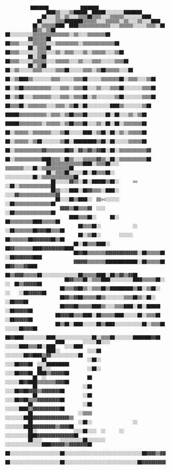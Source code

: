                ████████              ████████                                              
                      ████▒▒░░░░▒▒██████  ██████░░░░░░░░████████                                      
                    ██░░░░▒▒░░▒▒░░░░▒▒▒▒██▒▒▒▒░░░░▒▒▒▒▒▒░░░░░░░░████                                  
                  ██░░░░░░▒▒▒▒████████▒▒▒▒▒▒░░░░▒▒▒▒▒▒░░▒▒░░░░▒▒░░░░████                              
                ██░░▒▒▒▒▒▒████  ████▒▒▒▒▒▒▒▒▒▒▒▒▒▒░░░░▒▒▒▒▒▒░░░░░░▒▒▒▒░░██                            
                ▓▓▒▒░░▒▒██    ██░░░░░░░░░░▒▒▒▒▒▒▒▒▒▒▒▒▒▒▒▒░░▒▒░░░░▒▒▒▒▒▒▒▒██                          
              ▓▓▒▒▒▒▒▒██    ██▒▒▒▒░░░░░░▒▒▒▒▒▒░░░░▒▒▒▒▒▒▒▒▒▒░░▒▒▒▒▒▒▒▒▒▒▒▒▒▒██                        
              ██░░▒▒▒▒██  ██▒▒▒▒░░░░░░░░▒▒▒▒░░░░▒▒░░▒▒▒▒░░░░▒▒░░▒▒▒▒▒▒░░░░▒▒██                        
              ██░░▒▒██    ██▒▒▒▒░░░░░░▒▒▒▒▒▒░░░░▒▒▒▒▒▒░░░░▒▒░░░░▒▒▒▒░░░░░░▒▒▒▒██                      
              ██░░▒▒██  ██░░▒▒░░░░░░▒▒▒▒░░░░░░▒▒▒▒██░░░░░░▒▒▒▒░░▒▒██▒▒▒▒▒▒░░░░██                      
                ██░░▒▒████▒▒░░░░░░░░▒▒▒▒░░░░░░▒▒▒▒██░░░░░░▒▒▒▒▒▒▒▒██░░▒▒▒▒░░░░▒▒██                    
                ██░░▒▒██▒▒▒▒▒▒▒▒▒▒▒▒░░░░▒▒▒▒░░▒▒▒▒██░░░░▒▒░░░░▒▒▒▒██░░░░░░░░▒▒▒▒██                    
                ██░░▒▒██░░░░▒▒▒▒▒▒▒▒░░░░▒▒▒▒░░▒▒▒▒██░░▒▒░░░░░░░░▒▒██░░░░░░░░▒▒▒▒██                    
                  ██▒▒▒▒██░░▒▒▒▒▒▒▒▒░░░░▒▒▒▒░░▒▒██░░██░░░░░░░░░░████▒▒░░░░░░░░▒▒██                    
                    ██████▒▒▒▒▒▒▒▒▒▒▒▒░░▒▒▒▒░░▒▒██▒▒▒▒██░░░░░░░░██░░██░░░░▒▒░░▒▒██                    
                    ██████▒▒▒▒▒▒▒▒▒▒░░▒▒▒▒▒▒░░▒▒██▒▒▒▒██░░░░▒▒░░██░░██░░▒▒▒▒▒▒▒▒██                    
                      ██░░▒▒▒▒▒▒░░▒▒▒▒▒▒▒▒░░░░▒▒██░░░░░░████░░▒▒██░░██░░▒▒░░▒▒▒▒▒▒██                  
                      ██░░▒▒▒▒▒▒░░▒▒██░░░░░░░░▒▒██░░██████████▒▒██░░██░░░░░░▒▒▒▒▒▒██                  
                      ██░░▒▒▒▒▒▒▒▒▒▒▒▒▓▓▒▒▒▒▒▒▒▒██▓▓░░▓▓▒▒▓▓▒▒▓▓██░░██░░▒▒▒▒▒▒▒▒▒▒▒▒▓▓                
                      ██░░▒▒▒▒▒▒▒▒▒▒▒▒████▒▒▒▒░░██▒▒░░░░▒▒▒▒▒▒▓▓▒▒░░██░░▒▒▒▒▒▒▒▒▒▒▒▒██                
                      ██▒▒▒▒▒▒▒▒▒▒▒▒▒▒████░░▒▒▒▒██░░░░  ▒▒▒▒▒▒▒▒░░░░██░░▒▒▒▒▒▒▒▒▒▒▒▒██                
                      ██░░▒▒▒▒██░░░░░░██░░██▒▒▒▒██░░    ░░░░░░░░░░░░██░░▒▒▒▒▒▒▒▒▒▒▒▒▒▒██              
                        ██░░░░░░▓▓▒▒░░██░░██████▒▒██░░      oo    ░░██░░▒▒▒▒▒▒▒▒▒▒▒▒▒▒██              
                        ██▒▒░░░░████░░██▓▓▒▒▒▒░░████░░            ░░░░▓▓▒▒▒▒▒▒▒▒▒▒▒▒▒▒▒▒▓▓            
                          ██░░░░██▒▒████░░  ▒▒oo░░░░░░              ░░██▒▒▒▒▒▒▒▒▒▒▒▒▒▒▒▒██            
                            ▓▓▓▓▒▒██▒▒▒▒▓▓  ░░░░                    ░░██▒▒▒▒▒▒▒▒▒▒▒▒▒▒▒▒██            
                                ████▒▒▒▒██░░      ██░░              ██▒▒▒▒▒▒▒▒▒▒████▒▒▒▒▒▒██          
                                    ██▒▒▒▒██░░              ░░    ░░██▒▒▒▒▒▒▒▒██▓▓▓▓██▒▒▒▒██          
                                    ██░░▒▒██░░        ░░░░░░      ██▒▒▒▒▒▒▒▒██▓▓▓▓▓▓▓▓██▒▒██          
                                  ██░░██▒▒▒▒████░░            ██▓▓▒▒▒▒▒▒▒▒████▓▓▓▓▓▓▓▓▓▓████          
                                  ██▓▓██▒▒▒▒▒▒▒▒▓▓▓▓▓▓▓▓▓▓▓▓▓▓░░██▒▒▒▒▒▒██  ░░██▓▓▓▓▓▓▓▓████          
                                  ▓▓▓▓▓▓▒▒▒▒▒▒▒▒██████████████░░██▒▒▒▒▒▒██    ██▓▓▒▒▒▒▓▓████          
                                ██▒▒▓▓▓▓▒▒▒▒▒▒██░░░░░░░░░░░░░░░░██▒▒▒▒▒▒████░░██▒▒▓▓▒▒▓▓██            
                              ██▓▓▒▒▒▒██░░▒▒▒▒████░░░░░░░░░░████▒▒▒▒▒▒██░░  ░░  ██▒▒▓▓▓▓▓▓██          
                            ██▒▒▒▒▓▓██▒▒░░▒▒▒▒██▒▒██████████▒▒██░░▒▒██░░  ░░    ░░██▓▓▓▓▓▓██          
                            ██▓▓▒▒▓▓██▒▒▒▒▒▒██▒▒░░░░░░░░▒▒▒▒██▒▒░░██░░            ░░██▓▓▓▓██          
                            ██▓▓▓▓██▒▒▒▒▒▒████▒▒░░░░▒▒▒▒████░░██░░██████          ░░██▓▓▓▓▓▓██        
                          ██▓▓▓▓██▒▒▒▒████░░██▒▒▒▒▒▒████░░░░░░██░░▒▒▒▒██          ░░██▓▓▓▓▓▓██        
                          ██▒▒██░░████░░░░░░██▒▒████░░░░░░░░░░░░██░░▒▒▒▒██      ░░░░░░██▓▓▓▓██        
                          ██▓▓████░░░░░░░░░░████░░░░░░░░░░░░░░░░██░░▒▒▒▒██░░░░░░░░████████▓▓██        
                          ████        ░░░░░░██░░░░          ░░░░░░████▒▒▒▒██░░████    ░░░░████        
                      ████░░            ░░░░██            ░░░░░░░░██▓▓████▒▒▓▓░░░░░░░░░░░░██          
                    ██                  ░░██░░                  ░░░░██▓▓▓▓██  ░░░░██████████          
                  ██░░░░                ░░██░░                  ░░░░██▓▓▓▓██  ████▒▒▓▓▓▓▓▓██          
                ██  ░░                  ██                      ░░░░░░██▓▓████▒▒▒▒▒▒▒▒▓▓▓▓██          
                ██                    ░░██                        ░░░░██▓▓██▓▓▓▓▒▒▓▓▓▓▓▓▓▓██          
                ██                    ░░██                        ░░░░██▓▓██▒▒▒▒▓▓▓▓▓▓▓▓▓▓██          
              ██                      ░░██                        ░░░░░░████▒▒▓▓▓▓▓▓▓▓▓▓▓▓██          
              ██                    ░░▒▒▒▒                      ░░░░░░░░████▓▓▓▓▓▓▓▓▓▓▓▓▓▓▓▓▒▒        
              ██                    ░░██░░                  ░░  ░░░░░░░░████▓▓▓▓▓▓▓▓▓▓▒▒▓▓▓▓██        
              ██░░                ░░░░██░░░░  ░░      ░░      ░░░░░░░░░░████▓▓▓▓▓▓▓▓▓▓▓▓▓▓▓▓██        
              ██░░░░        ░░░░░░░░░░██░░░░░░░░        ░░░░░░░░░░░░░░░░████▓▓▓▓▓▓▒▒▓▓▓▓▓▓▓▓██        
              ██░░░░░░░░░░░░░░░░░░░░░░██░░░░░░░░░░░░░░░░░░░░░░░░░░░░░░░░░░██▓▓▓▓▒▒▓▓▓▓▒▒▓▓▓▓██        
                ██░░░░░░░░░░░░░░░░░░░░░░██░░░░░░░░░░░░░░░░░░░░░░░░░░░░░░░░██▓▓▓▓▓▓▓▓▓▓▓▓▓▓▓▓██  
